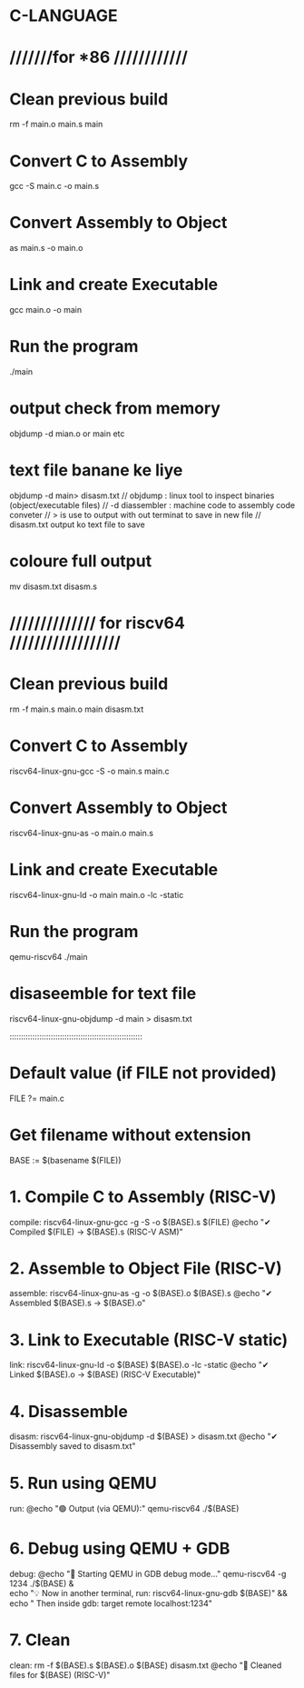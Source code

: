 # C-LANGUAGE





# ///////for *86 ////////////

# Clean previous build

rm -f main.o main.s main

# Convert C to Assembly
gcc -S main.c -o main.s

# Convert Assembly to Object
as main.s -o main.o

# Link and create Executable
gcc main.o -o main

# Run the program
./main



# output check from memory

objdump -d mian.o or main etc




# text file banane ke liye 
 
objdump -d main> disasm.txt
// objdump : linux tool to inspect binaries (object/executable files)
// -d diassembler :  machine code to assembly code conveter 
// > is use to output with out terminat to save in new file 
// disasm.txt output ko text file to save


# coloure full output 

mv disasm.txt disasm.s
 




# ////////////// for riscv64 //////////////////



# Clean previous build

rm -f main.s main.o main disasm.txt


# Convert C to Assembly
riscv64-linux-gnu-gcc -S -o main.s main.c

# Convert Assembly to Object
riscv64-linux-gnu-as -o main.o main.s

# Link and create Executable
riscv64-linux-gnu-ld -o main main.o -lc -static

# Run the program
qemu-riscv64 ./main

# disaseemble  for text file
riscv64-linux-gnu-objdump -d main > disasm.txt









::::::::::::::::::::::::::::::::::::::::::::::::::::::::::

# Default value (if FILE not provided)
FILE ?= main.c

# Get filename without extension
BASE := $(basename $(FILE))

# 1. Compile C to Assembly (RISC-V)
compile:
	riscv64-linux-gnu-gcc -g -S -o $(BASE).s $(FILE)
	@echo "✔ Compiled $(FILE) → $(BASE).s (RISC-V ASM)"

# 2. Assemble to Object File (RISC-V)
assemble:
	riscv64-linux-gnu-as -g -o $(BASE).o $(BASE).s
	@echo "✔ Assembled $(BASE).s → $(BASE).o"

# 3. Link to Executable (RISC-V static)



link:
	riscv64-linux-gnu-ld -o $(BASE) $(BASE).o -lc -static
	@echo "✔ Linked $(BASE).o → $(BASE) (RISC-V Executable)"

# 4. Disassemble
disasm:
	riscv64-linux-gnu-objdump -d $(BASE) > disasm.txt
	@echo "✔ Disassembly saved to disasm.txt"

# 5. Run using QEMU
run:
	@echo "🟢 Output (via QEMU):"
	qemu-riscv64 ./$(BASE)

# 6. Debug using QEMU + GDB
debug:
	@echo "🐞 Starting QEMU in GDB debug mode..."
	qemu-riscv64 -g 1234 ./$(BASE) & \
	echo "💡 Now in another terminal, run: riscv64-linux-gnu-gdb $(BASE)" && \
	echo "   Then inside gdb: target remote localhost:1234"

# 7. Clean
clean:
	rm -f $(BASE).s $(BASE).o $(BASE) disasm.txt
	@echo "🧹 Cleaned files for $(BASE) (RISC-V)"
